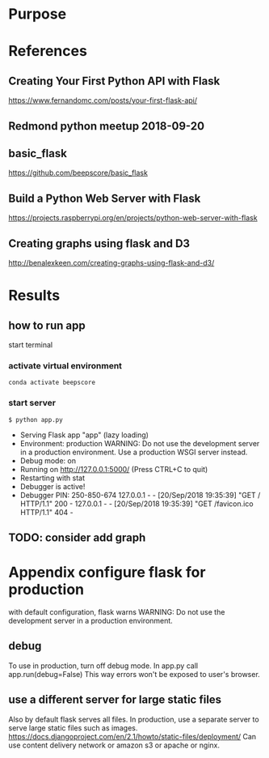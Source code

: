 # Purpose

# References

## Creating Your First Python API with Flask
https://www.fernandomc.com/posts/your-first-flask-api/

## Redmond python meetup 2018-09-20

## basic_flask
https://github.com/beepscore/basic_flask

## Build a Python Web Server with Flask
https://projects.raspberrypi.org/en/projects/python-web-server-with-flask

## Creating graphs using flask and D3
http://benalexkeen.com/creating-graphs-using-flask-and-d3/

# Results

## how to run app
start terminal

### activate virtual environment

    conda activate beepscore

### start server
    $ python app.py

 * Serving Flask app "app" (lazy loading)
 * Environment: production
   WARNING: Do not use the development server in a production environment.
   Use a production WSGI server instead.
 * Debug mode: on
 * Running on http://127.0.0.1:5000/ (Press CTRL+C to quit)
 * Restarting with stat
 * Debugger is active!
 * Debugger PIN: 250-850-674
127.0.0.1 - - [20/Sep/2018 19:35:39] "GET / HTTP/1.1" 200 -
127.0.0.1 - - [20/Sep/2018 19:35:39] "GET /favicon.ico HTTP/1.1" 404 -

## TODO: consider add graph

# Appendix configure flask for production
with default configuration, flask warns
   WARNING: Do not use the development server in a production environment.

## debug
To use in production, turn off debug mode.
In app.py call app.run(debug=False)
This way errors won't be exposed to user's browser.

## use a different server for large static files
Also by default flask serves all files.
In production, use a separate server to serve large static files such as images.
https://docs.djangoproject.com/en/2.1/howto/static-files/deployment/
Can use content delivery network or amazon s3 or apache or nginx.

